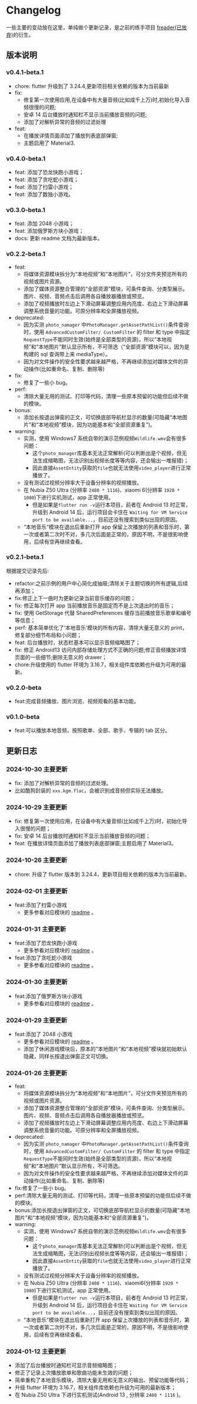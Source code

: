 # Changelog

一些主要的变动放在这里，单纯做个更新记录，是之前的练手项目 [freader(已放弃)](https://github.com/Sanotsu/freader)的衍生。

## 版本说明

### v0.4.1-beta.1

- chore: flutter 升级到了 3.24.4,更新项目相关依赖的版本为当前最新
- fix:
  - 修复第一次使用应用,在设备中有大量音频(比如成千上万)时,初始化导入音频很慢的问题;
  - 安卓 14 后台播放时通知栏不显示当前播放音频的问题;
  - 添加了对解析异常的音频的过滤处理
- feat:
  - 在播放详情页面添加了播放列表底部弹窗;
  - 主题启用了 Material3.

### v0.4.0-beta.1

- feat: 添加了恐龙快跑小游戏；
- feat: 添加了贪吃蛇小游戏；
- feat: 添加了扫雷小游戏；
- feat: 添加了数独小游戏。

### v0.3.0-beta.1

- feat: 添加 2048 小游戏；
- feat: 添加俄罗斯方块小游戏；
- docs: 更新 readme 文档为最新版本。

### v0.2.2-beta.1

- feat:
  - 将媒体资源模块拆分为“本地视频”和“本地图片”，可分文件夹预览所有的视频或图片资源。
  - 添加了媒体资源整合管理的“全部资源”模块，可条件查询、分类型展示。图片、视频、音频点击后调用各自播放器播放或预览。
  - 添加了视频播放时左边上下滑动屏幕调整应用内亮度、右边上下滑动屏幕调整系统音量的功能。可原分辨率和全屏播放视频。
- deprecated:
  - 因为实测 `photo_namager` 中`PhotoManager.getAssetPathList()`条件查询时，使用 `AdvancedCustomFilter/ CustomFilter` 的 filter 和 type 中指定`RequestType`不能同时生效(始终是全部类型的资源)，所以“本地视频”和“本地图片”默认显示所有，不可筛选（“全部资源”模块可以，因为是构建的 sql 查询带上来 mediaType）。
  - 因为对文件操作的安全性要求越来越严格，不再继续添加对媒体文件的异动操作(比如重命名、复制、删除等)
- fix:
  - 修复了一些小 bug。
- perf:
  - 清除大量无用的测试、打印等代码，清理一些原本预留的功能但后续不做的模块。
- bonus:
  - 添加长按退出弹窗的正文，可切换底部导航栏显示的数量(可隐藏“本地图片”和“本地视频”模块，因为功能基本和“全部资源重复”)。
- warning:
  - 实测，使用 Windows7 系统自带的演示范例视频`Wildlife.wmv`会有很多问题：
    - 这个`photo_manager`库基本无法正常解析(可以判断出是个视频，但无法生成缩略图，无法识别出视频长度等等内容，还会输出一堆报错)；
    - 因此直接`AssetEntity`获取的`file`也就无法使用`video_player`进行正常播放了。
  - 没有测试过视频分辨率大于设备分辨率的视频播放。
  - 在 Nubia Z50 Ultra (分辨率 `2480 * 1116`)、xiaomi 6(分辨率 `1920 * 1080`)下进行实机测试，app 正常使用。
    - 但是如果是`flutter run -v`运行本项目，前者在 Android 13 时正常，升级到 Android 14 后，运行项目会卡住在 `Waiting for VM Service port to be available...`，目前还没有搜索到类似出现的原因。
  - “本地音乐”模块在退出后重新打开 app 保留上次播放的列表和音乐时，第一次或者第二次时不对，多几次后面是正常的，原因不明，不是很影响使用，后续有空再继续查看。

### v0.2.1-beta.1

根据提交记录先后:

- refactor:之前示例的用户中心简化成抽屉;清除关于主题切换的所有逻辑,后续再添加；
- fix:修正上下一曲时为更新记录当前音乐缓存的问题；
- fix: 修正每次打开 app 当前播放音乐是固定而不是上次退出时的音乐；
- fix: 使用 GetStorage 代替 SharedPreferences 缓存当前播放音乐歌单和编号等信息；
- perf: 基本简单优化了‘本地音乐’模块的所有内容，清除大量无意义的 print，修复部分细节布局和小问题；
- feat: 后台播放时，状态栏基本可以显示音频缩略图了；
- fix: 修正 Android13 访问内部存储处理方式不正确的问题;修正音频播放详情页面的一些细节;删除无意义的 drawer；
- chore:升级使用的 flutter 环境为 3.16.7，相关组件库依赖也升级为可用的最新。

### v0.2.0-beta

- feat:完成音频播放、图片浏览、视频观看的基本功能。

### v0.1.0-beta

- feat:可以播放本地音频，按照歌单、全部、歌手、专辑的 tab 区分。

## 更新日志

### 2024-10-30 主要更新

- fix: 添加了对解析异常的音频的过滤处理。
- 比如酷狗封装的 `xxx.kgm.flac`，会被识别成音频但实际无法播放。

### 2024-10-29 主要更新

- fix: 修复第一次使用应用，在设备中有大量音频(比如成千上万)时，初始化导入很慢的问题；
- fix: 安卓 14 后台播放时通知栏不显示当前播放音频的问题；
- feat: 在播放详情页面添加了播放列表底部弹窗;主题启用了 Material3。

### 2024-10-26 主要更新

- chore: 升级了 flutter 版本到 3.24.4，更新项目相关依赖的版本为当前最新。

### 2024-02-01 主要更新

- feat:添加了扫雷小游戏
  - 更多参看对应模块的 [readme](lib/views/game_center/minesweeper/readme.md) 。

### 2024-01-31 主要更新

- feat:添加了恐龙快跑小游戏
  - 更多参看对应模块的 [readme](lib/views/game_center/t-rex_dinosaur/readme.md) 。
- feat:添加了贪吃蛇小游戏
  - 更多参看对应模块的 [readme](lib/views/game_center/snake/readme.md) 。

### 2024-01-30 主要更新

- feat:添加了俄罗斯方块小游戏
  - 更多参看对应模块的 [readme](lib/views/game_center/tetris/readme.md) 。

### 2024-01-29 主要更新

- feat:添加了 2048 小游戏
  - 更多参看对应模块的 [readme](lib/views/game_center/flutter_2048/readme.md) 。
  - 添加了休闲游戏模块后，原本的“本地图片”和“本地视频”模块就初始默认隐藏，同样长按退出弹窗正文可切换。

### 2024-01-26 主要更新

- feat:
  - 将媒体资源模块拆分为“本地视频”和“本地图片”，可分文件夹预览所有的视频或图片资源。
  - 添加了媒体资源整合管理的“全部资源”模块，可条件查询、分类型展示。图片、视频、音频点击后调用各自播放器播放或预览。
  - 添加了视频播放时左边上下滑动屏幕调整应用内亮度、右边上下滑动屏幕调整系统音量的功能。可原分辨率和全屏播放视频。
- deprecated:
  - 因为实测 `photo_namager` 中`PhotoManager.getAssetPathList()`条件查询时，使用 `AdvancedCustomFilter/ CustomFilter` 的 filter 和 type 中指定`RequestType`不能同时生效(始终是全部类型的资源)，所以“本地视频”和“本地图片”默认显示所有，不可筛选。
  - 因为对文件操作的安全性要求越来越严格，不再继续添加对媒体文件的异动操作(比如重命名、复制、删除等)
- fix:修复了一些小 bug。
- perf:清除大量无用的测试、打印等代码，清理一些原本预留的功能但后续不做的模块。
- bonus:添加长按退出弹窗的正文，可切换底部导航栏显示的数量(可隐藏“本地图片”和“本地视频”模块，因为功能基本和“全部资源重复”)。
- warning:
  - 实测，使用 Windows7 系统自带的演示范例视频`Wildlife.wmv`会有很多问题：
    - 这个`photo_manager`库基本无法正常解析(可以判断出是个视频，但无法生成缩略图，无法识别出视频长度等等内容，还会输出一堆报错)；
    - 因此直接`AssetEntity`获取的`file`也就无法使用`video_player`进行正常播放了。
  - 没有测试过视频分辨率大于设备分辨率的视频播放。
  - 在 Nubia Z50 Ultra (分辨率 `2480 * 1116`)、xiaomi6(分辨率 `1920 * 1080`)下进行实机测试，app 正常使用。
    - 但是如果是`flutter run -v`运行本项目，前者在 Android 13 时正常，升级到 Android 14 后，运行项目会卡住在 `Waiting for VM Service port to be available...`，目前还没有搜索到类似出现的原因。
  - “本地音乐”模块在退出后重新打开 app 保留上次播放的列表和音乐时，第一次或者第二次时不对，多几次后面是正常的，原因不明，不是很影响使用，后续有空再继续查看。

### 2024-01-12 主要更新

- 添加了后台播放时通知栏可显示音频缩略图；
- 修正了记录上次播放歌单和歌曲功能未生效的问题；
- 简单重构了本地音乐模块，清除大量无用和无意义的输出、预留功能等代码；
- 升级 flutter 环境为 3.16.7，相关组件库依赖也升级为可用的最新版本；
- 在 Nubia Z50 Ultra 下进行实机测试(Android 13 , 分辨率 `2480 * 1116` )。
